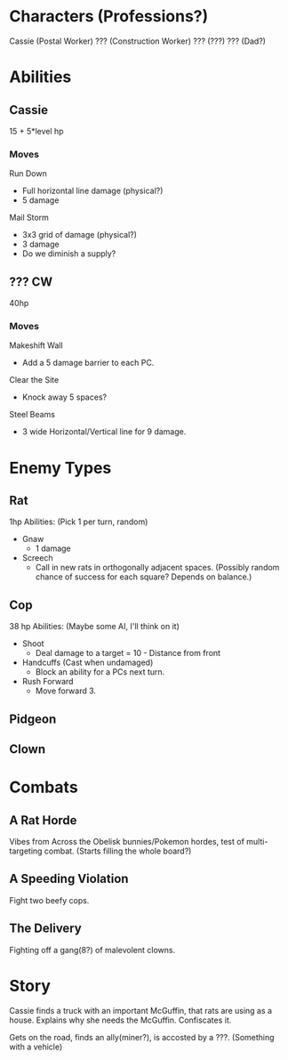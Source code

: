 # Characters (Professions?)

Cassie (Postal Worker)
??? (Construction Worker)
??? (???)
??? (Dad?)

# Abilities

## Cassie

15 + 5\*level hp

### Moves

Run Down

-   Full horizontal line damage (physical?)
-   5 damage

Mail Storm

-   3x3 grid of damage (physical?)
-   3 damage
-   Do we diminish a supply?

## ??? CW

40hp

### Moves

Makeshift Wall

-   Add a 5 damage barrier to each PC.

Clear the Site

-   Knock away 5 spaces?

Steel Beams

-   3 wide Horizontal/Vertical line for 9 damage.

# Enemy Types

## Rat

1hp
Abilities: (Pick 1 per turn, random)

-   Gnaw
    -   1 damage
-   Screech
    -   Call in new rats in orthogonally adjacent spaces. (Possibly random chance of success for each square? Depends on balance.)

## Cop

38 hp
Abilities: (Maybe some AI, I'll think on it)

-   Shoot
    -   Deal damage to a target = 10 - Distance from front
-   Handcuffs (Cast when undamaged)
    -   Block an ability for a PCs next turn.
-   Rush Forward
    -   Move forward 3.

## Pidgeon

## Clown

# Combats

## A Rat Horde

Vibes from Across the Obelisk bunnies/Pokemon hordes, test of multi-targeting combat. (Starts filling the whole board?)

## A Speeding Violation

Fight two beefy cops.

## The Delivery

Fighting off a gang(8?) of malevolent clowns.

# Story

Cassie finds a truck with an important McGuffin, that rats are using as a house. Explains why she needs the McGuffin. Confiscates it.

Gets on the road, finds an ally(miner?), is accosted by a ???. (Something with a vehicle)
